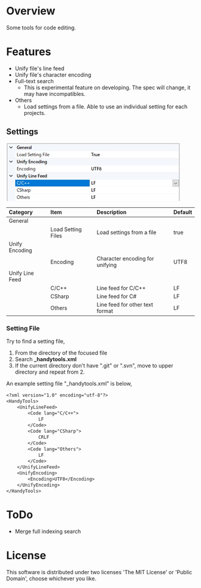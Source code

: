 # Overview
Some tools for code editing.

# Features

- Unify file's line feed
- Unify file's character encoding
- Full-text search
  - This is experimental feature on developing. The spec will change, it may have incompatibles.
- Others
  - Load settings from a file. Able to use an individual setting for each projects.

## Settings

![](./doc/Settings.jpg)

| Category        | Item               | Description                                     | Default       |
| :---            | :----------------- | :---------------------------------------------- | :------------ |
| General         |                    |                                                 |               |
|                 | Load Setting Files | Load settings from a file                       | true          |
| Unify Encoding  |                    |                                                 |               |
|                 | Encoding           | Character encoding for unifying                 | UTF8          |
| Unify Line Feed |                    |                                                 |               |
|                 | C/C++              | Line feed for C/C++                             | LF            |
|                 | CSharp             | Line feed for C#                                | LF            |
|                 | Others             | Line feed for other text format                 | LF            |

### Setting File
Try to find a setting file,
1. From the directory of the focused file
2. Search **_handytools.xml**
3. If the current directory don't have ".git" or ".svn", move to upper directory and repeat from 2.

An example setting file "_handytools.xml" is below,

```
<?xml version="1.0" encoding="utf-8"?>
<HandyTools>
    <UnifyLineFeed>
        <Code lang="C/C++">
            LF
        </Code>
        <Code lang="CSharp">
            CRLF
        </Code>
        <Code lang="Others">
            LF
        </Code>
    </UnifyLineFeed>
    <UnifyEncoding>
        <Encoding>UTF8</Encoding>
    </UnifyEncoding>
</HandyTools>
```

# ToDo

- Merge full indexing search

# License
This software is distributed under two licenses 'The MIT License' or 'Public Domain', choose whichever you like.

